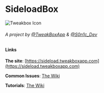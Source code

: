 # SideloadBox
![Tweakbox Icon](https://sideload.tweakboxapp.com/cdn/fe3cd1fc2b2034d307a6298845e216c4.png?v1)
###### A project by [@TweakBoxApp](https://twitter.com/TweakBoxApp) & [@S0n1c_Dev](https://twitter.com/S0n1c_Dev)


#### Links
**The site**: [https://sideload.tweakboxapp.com](https://sideload.tweakboxapp.com)

**Common Issues**: [The Wiki]()

**Tutorials**: [The Wiki]()

